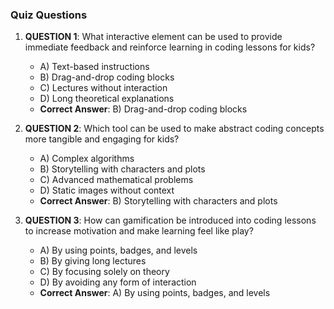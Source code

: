 ### Quiz Questions ###

1. **QUESTION 1**: What interactive element can be used to provide immediate feedback and reinforce learning in coding lessons for kids?
   - A) Text-based instructions
   - B) Drag-and-drop coding blocks
   - C) Lectures without interaction
   - D) Long theoretical explanations
   - **Correct Answer**: B) Drag-and-drop coding blocks

2. **QUESTION 2**: Which tool can be used to make abstract coding concepts more tangible and engaging for kids?
   - A) Complex algorithms
   - B) Storytelling with characters and plots
   - C) Advanced mathematical problems
   - D) Static images without context
   - **Correct Answer**: B) Storytelling with characters and plots

3. **QUESTION 3**: How can gamification be introduced into coding lessons to increase motivation and make learning feel like play?
   - A) By using points, badges, and levels
   - B) By giving long lectures
   - C) By focusing solely on theory
   - D) By avoiding any form of interaction
   - **Correct Answer**: A) By using points, badges, and levels